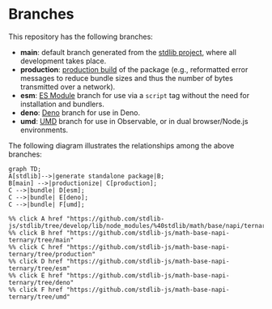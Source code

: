 <!--

@license Apache-2.0

Copyright (c) 2022 The Stdlib Authors.

Licensed under the Apache License, Version 2.0 (the "License");
you may not use this file except in compliance with the License.
You may obtain a copy of the License at

    http://www.apache.org/licenses/LICENSE-2.0

Unless required by applicable law or agreed to in writing, software
distributed under the License is distributed on an "AS IS" BASIS,
WITHOUT WARRANTIES OR CONDITIONS OF ANY KIND, either express or implied.
See the License for the specific language governing permissions and
limitations under the License.

-->

# Branches

This repository has the following branches:

-   **main**: default branch generated from the [stdlib project][stdlib-url], where all development takes place.
-   **production**: [production build][production-url] of the package (e.g., reformatted error messages to reduce bundle sizes and thus the number of bytes transmitted over a network).
-   **esm**: [ES Module][esm-url] branch for use via a `script` tag without the need for installation and bundlers.
-   **deno**: [Deno][deno-url] branch for use in Deno.
-   **umd**: [UMD][umd-url] branch for use in Observable, or in dual browser/Node.js environments.

The following diagram illustrates the relationships among the above branches:

```mermaid
graph TD;
A[stdlib]-->|generate standalone package|B;
B[main] -->|productionize| C[production];
C -->|bundle| D[esm];
C -->|bundle| E[deno];
C -->|bundle| F[umd];

%% click A href "https://github.com/stdlib-js/stdlib/tree/develop/lib/node_modules/%40stdlib/math/base/napi/ternary"
%% click B href "https://github.com/stdlib-js/math-base-napi-ternary/tree/main"
%% click C href "https://github.com/stdlib-js/math-base-napi-ternary/tree/production"
%% click D href "https://github.com/stdlib-js/math-base-napi-ternary/tree/esm"
%% click E href "https://github.com/stdlib-js/math-base-napi-ternary/tree/deno"
%% click F href "https://github.com/stdlib-js/math-base-napi-ternary/tree/umd"
```

[stdlib-url]: https://github.com/stdlib-js/stdlib/tree/develop/lib/node_modules/%40stdlib/math/base/napi/ternary
[production-url]: https://github.com/stdlib-js/math-base-napi-ternary/tree/production
[deno-url]: https://github.com/stdlib-js/math-base-napi-ternary/tree/deno
[umd-url]: https://github.com/stdlib-js/math-base-napi-ternary/tree/umd
[esm-url]: https://github.com/stdlib-js/math-base-napi-ternary/tree/esm
